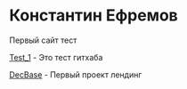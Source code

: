 
# Константин Ефремов
Первый сайт тест

[Test_1](https://efkos.github.io/test_1/html/ "Тестовый сайт") - Это тест гитхаба

[DecBase](efkos.github.io/Lending_Decbase/src/ "Проект лендинг") - Первый проект лендинг
